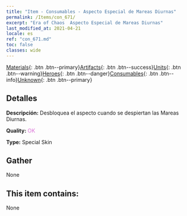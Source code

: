 ```yaml
---
title: "Item - Consumables - Aspecto Especial de Mareas Diurnas"
permalink: /Items/con_671/
excerpt: "Era of Chaos  Aspecto Especial de Mareas Diurnas"
last_modified_at: 2021-04-21
locale: es
ref: "con_671.md"
toc: false
classes: wide
---
```

 [Materials](/es/Items/){: .btn .btn--primary}[Artifacts](/es/Items/Artifacts/){: .btn .btn--success}[Units](/es/Items/Units/){: .btn .btn--warning}[Heroes](/es/Items/Heroes/){: .btn .btn--danger}[Consumables](/es/Items/Consumables/){: .btn .btn--info}[Unknown](/es/Items/Unknown/){: .btn .btn--primary}

## Detalles
 **Descripción:** Desbloquea el aspecto cuando se despiertan las Mareas Diurnas.

 **Quality:** <span style="color: #DA70D6">OK</span>

 **Type:** Special Skin

## Gather

  None

## This item contains:

  None


